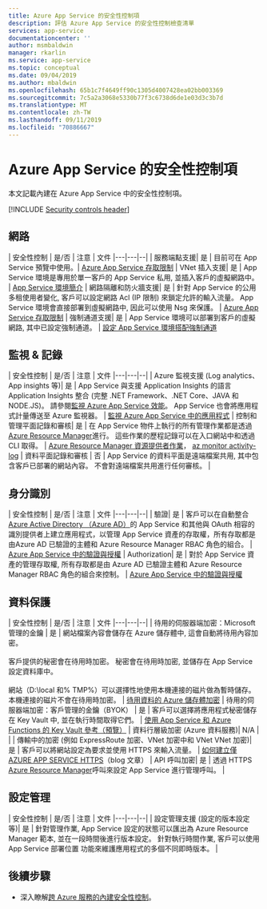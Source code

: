 ```yaml
---
title: Azure App Service 的安全性控制項
description: 評估 Azure App Service 的安全性控制檢查清單
services: app-service
documentationcenter: ''
author: msmbaldwin
manager: rkarlin
ms.service: app-service
ms.topic: conceptual
ms.date: 09/04/2019
ms.author: mbaldwin
ms.openlocfilehash: 65b1c7f4649ff90c1305d4007428ea02bb003369
ms.sourcegitcommit: 7c5a2a3068e5330b77f3c6738d6de1e03d3c3b7d
ms.translationtype: MT
ms.contentlocale: zh-TW
ms.lasthandoff: 09/11/2019
ms.locfileid: "70886667"
---
```

# <a name="security-controls-for-azure-app-service"></a>Azure App Service 的安全性控制項

本文記載內建在 Azure App Service 中的安全性控制項。

[!INCLUDE [Security controls header](../../includes/security-controls-header.md)]

## <a name="network"></a>網路

| 安全性控制 | 是/否 | 注意 | 文件
|---|---|--|
| 服務端點支援| 是 | 目前可在 App Service 預覽中使用。| [Azure App Service 存取限制](app-service-ip-restrictions.md)
| VNet 插入支援| 是 | App Service 環境是專用於單一客戶的 App Service 私用, 並插入客戶的虛擬網路中。 | [App Service 環境簡介](environment/intro.md)
| 網路隔離和防火牆支援| 是 | 針對 App Service 的公用多租使用者變化, 客戶可以設定網路 Acl (IP 限制) 來鎖定允許的輸入流量。  App Service 環境會直接部署到虛擬網路中, 因此可以使用 Nsg 來保護。 | [Azure App Service 存取限制](app-service-ip-restrictions.md)
| 強制通道支援| 是 | App Service 環境可以部署到客戶的虛擬網路, 其中已設定強制通道。 | [設定 App Service 環境搭配強制通道](environment/forced-tunnel-support.md)

## <a name="monitoring--logging"></a>監視 & 記錄

| 安全性控制 | 是/否 | 注意 | 文件
|---|---|--|
| Azure 監視支援 (Log analytics、App insights 等)| 是 | App Service 與支援 Application Insights 的語言 Application Insights 整合 (完整 .NET Framework、.NET Core、JAVA 和 NODE.JS)。  請參閱[監視 Azure App Service 效能](../azure-monitor/app/azure-web-apps.md)。 App Service 也會將應用程式計量傳送至 Azure 監視器。 | [監視 Azure App Service 中的應用程式](web-sites-monitor.md)
| 控制和管理平面記錄和審核| 是 | 在 App Service 物件上執行的所有管理作業都是透過[Azure Resource Manager](../azure-resource-manager/index.yml)進行。 這些作業的歷程記錄可以在入口網站中和透過 CLI 取得。 | [Azure Resource Manager 資源提供者作業](../role-based-access-control/resource-provider-operations.md#microsoftweb)， [az monitor activity-log](/cli/azure/monitor/activity-log)
| 資料平面記錄和審核 | 否 | App Service 的資料平面是遠端檔案共用, 其中包含客戶已部署的網站內容。  不會對遠端檔案共用進行任何審核。 |

## <a name="identity"></a>身分識別

| 安全性控制 | 是/否 | 注意 |  文件
|---|---|--|
| 驗證| 是 | 客戶可以在自動整合[Azure Active Directory （Azure AD）](../active-directory/index.yml)的 App Service 和其他與 OAuth 相容的識別提供者上建立應用程式，以管理 App Service 資產的存取權，所有存取都是由Azure AD 已驗證的主體和 Azure Resource Manager RBAC 角色的組合。 | [Azure App Service 中的驗證與授權](overview-authentication-authorization.md)
| Authorization| 是 | 對於 App Service 資產的管理存取權, 所有存取都是由 Azure AD 已驗證主體和 Azure Resource Manager RBAC 角色的組合來控制。  | [Azure App Service 中的驗證與授權](overview-authentication-authorization.md)

## <a name="data-protection"></a>資料保護

| 安全性控制 | 是/否 | 注意 | 文件
|---|---|--|
| 待用的伺服器端加密：Microsoft 管理的金鑰 | 是 | 網站檔案內容會儲存在 Azure 儲存體中, 這會自動將待用內容加密。 <br><br>客戶提供的秘密會在待用時加密。 秘密會在待用時加密, 並儲存在 App Service 設定資料庫中。<br><br>網站（D:\local 和% TMP%）可以選擇性地使用本機連接的磁片做為暫時儲存。 本機連接的磁片不會在待用時加密。 | [待用資料的 Azure 儲存體加密](../storage/common/storage-service-encryption.md)
| 待用的伺服器端加密：客戶管理的金鑰（BYOK） | 是 | 客戶可以選擇將應用程式秘密儲存在 Key Vault 中, 並在執行時間取得它們。 | [使用 App Service 和 Azure Functions 的 Key Vault 參考（預覽）](app-service-key-vault-references.md)
| 資料行層級加密 (Azure 資料服務)| N/A | |
| 傳輸中的加密 (例如 ExpressRoute 加密、VNet 加密中和 VNet VNet 加密)| 是 | 客戶可以將網站設定為要求並使用 HTTPS 來輸入流量。  | [如何建立僅 AZURE APP SERVICE HTTPS](https://blogs.msdn.microsoft.com/benjaminperkins/2017/11/30/how-to-make-an-azure-app-service-https-only/)（blog 文章）
| API 呼叫加密| 是 | 透過 HTTPS [Azure Resource Manager](../azure-resource-manager/index.yml)呼叫來設定 App Service 進行管理呼叫。 |

## <a name="configuration-management"></a>設定管理

| 安全性控制 | 是/否 | 注意 | 文件
|---|---|--|
| 設定管理支援 (設定的版本設定等)| 是 | 針對管理作業, App Service 設定的狀態可以匯出為 Azure Resource Manager 範本, 並在一段時間後進行版本設定。 針對執行時間作業, 客戶可以使用 App Service 部署位置 功能來維護應用程式的多個不同即時版本。 | 

## <a name="next-steps"></a>後續步驟

- 深入瞭解[跨 Azure 服務的內建安全性控制](../security/fundamentals/security-controls.md)。